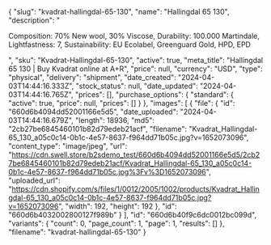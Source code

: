 {
  "slug": "kvadrat-hallingdal-65-130",
  "name": "Hallingdal 65 130",
  "description": "<p>Composition: 70% New wool, 30% Viscose, Durability: 100.000 Martindale, Lightfastness: 7, Sustainability: EU Ecolabel, Greenguard Gold, HPD, EPD</p>",
  "sku": "Kvadrat-Hallingdal-65-130",
  "active": true,
  "meta_title": "Hallingdal 65 130 | Buy Kvadrat online at A+R",
  "price": null,
  "currency": "USD",
  "type": "physical",
  "delivery": "shipment",
  "date_created": "2024-04-03T14:44:16.333Z",
  "stock_status": null,
  "date_updated": "2024-04-03T14:44:16.765Z",
  "prices": [],
  "purchase_options": {
    "standard": {
      "active": true,
      "price": null,
      "prices": []
    }
  },
  "images": [
    {
      "file": {
        "id": "660d6b4094dd52001166e5d5",
        "date_uploaded": "2024-04-03T14:44:16.679Z",
        "length": 18936,
        "md5": "2cb27be6845460101b82d79edeb21acf",
        "filename": "Kvadrat_Hallingdal-65_130_a05c0c14-0b1c-4e57-8637-f964dd71b05c.jpg?v=1652073096",
        "content_type": "image/jpeg",
        "url": "https://cdn.swell.store/b2sdemo_test/660d6b4094dd52001166e5d5/2cb27be6845460101b82d79edeb21acf/Kvadrat_Hallingdal-65_130_a05c0c14-0b1c-4e57-8637-f964dd71b05c.jpg%3Fv%3D1652073096",
        "uploaded_url": "https://cdn.shopify.com/s/files/1/0012/2005/1002/products/Kvadrat_Hallingdal-65_130_a05c0c14-0b1c-4e57-8637-f964dd71b05c.jpg?v=1652073096",
        "width": 192,
        "height": 192
      },
      "id": "660d6b4032002800127f989b"
    }
  ],
  "id": "660d6b40f9c6dc0012bc099d",
  "variants": {
    "count": 0,
    "page_count": 1,
    "page": 1,
    "results": []
  },
  "filename": "kvadrat-hallingdal-65-130"
}